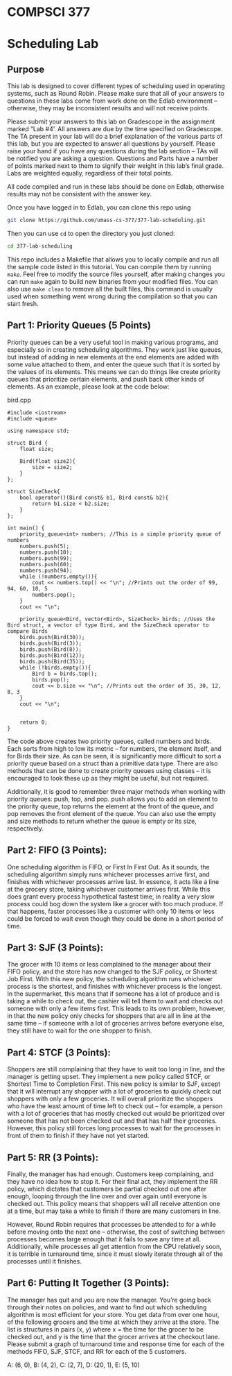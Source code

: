 # COMPSCI 377
# Scheduling Lab

## Purpose

This lab is designed to cover different types of scheduling used in operating systems, such as Round Robin. Please make sure that all of your answers to questions in these labs come from work done on the Edlab environment – otherwise, they may be inconsistent results and will not receive points.

Please submit your answers to this lab on Gradescope in the assignment marked “Lab #4’. All answers are due by the time specified on Gradescope. The TA present in your lab will do a brief explanation of the various parts of this lab, but you are expected to answer all questions by yourself. Please raise your hand if you have any questions during the lab section – TAs will be notified you are asking a question. Questions and Parts have a number of points marked next to them to signify their weight in this lab’s final grade. Labs are weighted equally, regardless of their total points.

All code compiled and run in these labs should be done on Edlab, otherwise results may not be consistent with the answer key.

Once you have logged in to Edlab, you can clone this repo using

```bash
git clone https://github.com/umass-cs-377/377-lab-scheduling.git
```

Then you can use `cd` to open the directory you just cloned:

```bash
cd 377-lab-scheduling
```

This repo includes a Makefile that allows you to locally compile and run all the sample code listed in this tutorial. You can compile them by running `make`. Feel free to modify the source files yourself, after making changes you can run `make` again to build new binaries from your modified files. You can also use `make clean` to remove all the built files, this command is usually used when something went wrong during the compilation so that you can start fresh.

## Part 1: Priority Queues (5 Points)
Priority queues can be a very useful tool in making various programs, and especially so in creating scheduling algorithms. They work just like queues, but instead of adding in new elements at the end elements are added with some value attached to them, and enter the queue such that it is sorted by the values of its elements. This means we can do things like create priority queues that prioritize certain elements, and push back other kinds of elements. As an example, please look at the code below:

bird.cpp
```
#include <iostream>
#include <queue>

using namespace std;

struct Bird {
	float size;
	
	Bird(float size2){
		size = size2;
	}
};

struct SizeCheck{
	bool operator()(Bird const& b1, Bird const& b2){
		return b1.size < b2.size;
	}
};

int main() {
	priority_queue<int> numbers; //This is a simple priority queue of numbers
	numbers.push(5);
	numbers.push(10);
	numbers.push(99);
	numbers.push(60);
	numbers.push(94);
	while (!numbers.empty()){
		cout << numbers.top() << "\n"; //Prints out the order of 99, 94, 60, 10, 5
		numbers.pop();
	}
	cout << "\n";
	
	priority_queue<Bird, vector<Bird>, SizeCheck> birds; //Uses the Bird struct, a vector of type Bird, and the SizeCheck operator to compare Birds
	birds.push(Bird(30));
	birds.push(Bird(3));
	birds.push(Bird(8));
	birds.push(Bird(12));
	birds.push(Bird(35));
	while (!birds.empty()){
		Bird b = birds.top();
		birds.pop();
		cout << b.size << "\n"; //Prints out the order of 35, 30, 12, 8, 3
	}
	cout << "\n";


	return 0;
}
```

The code above creates two priority queues, called numbers and birds. Each sorts from high to low its metric – for numbers, the element itself, and for Birds their size. As can be seen, it is significantly more difficult to sort a priority queue based on a struct than a primitive data type. There are also methods that can be done to create priority queues using classes – it is encouraged to look these up as they might be useful, but not required.

Additionally, it is good to remember three major methods when working with priority queues: push, top, and pop. push allows you to add an element to the priority queue, top returns the element at the front of the queue, and pop removes the front element of the queue. You can also use the empty and size methods to return whether the queue is empty or its size, respectively.

## Part 2: FIFO (3 Points):
One scheduling algorithm is FIFO, or First In First Out. As it sounds, the scheduling algorithm simply runs whichever processes arrive first, and finishes with whichever processes arrive last. In essence, it acts like a line at the grocery store, taking whichever customer arrives first. While this does grant every process hypothetical fastest time, in reality a very slow process could bog down the system like a grocer with too much produce. If that happens, faster processes like a customer with only 10 items or less could be forced to wait even though they could be done in a short period of time.

## Part 3: SJF (3 Points):
The grocer with 10 items or less complained to the manager about their FIFO policy, and the store has now changed to the SJF policy, or Shortest Job First. With this new policy, the scheduling algorithm runs whichever process is the shortest, and finishes with whichever process is the longest. In the supermarket, this means that if someone has a lot of produce and is taking a while to check out, the cashier will tell them to wait and checks out someone with only a few items first. This leads to its own problem, however, in that the new policy only checks for shoppers that are all in line at the same time – if someone with a lot of groceries arrives before everyone else, they still have to wait for the one shopper to finish.

## Part 4: STCF (3 Points):
Shoppers are still complaining that they have to wait too long in line, and the manager is getting upset. They implement a new policy called STCF, or Shortest Time to Completion First. This new policy is similar to SJF, except that it will interrupt any shopper with a lot of groceries to quickly check out shoppers with only a few groceries. It will overall prioritize the shoppers who have the least amount of time left to check out – for example, a person with a lot of groceries that has mostly checked out would be prioritized over someone that has not been checked out and that has half their groceries. However, this policy still forces long processes to wait for the processes in front of them to finish if they have not yet started.

## Part 5: RR (3 Points):
Finally, the manager has had enough. Customers keep complaining, and they have no idea how to stop it. For their final act, they implement the RR policy, which dictates that customers be partial checked out one after enough, looping through the line over and over again until everyone is checked out. This policy means that shoppers will all receive attention one at a time, but may take a while to finish if there are many customers in line.

However, Round Robin requires that processes be attended to for a while before moving onto the next one – otherwise, the cost of switching between processes becomes large enough that it fails to save any time at all. Additionally, while processes all get attention from the CPU relatively soon, it is terrible in turnaround time, since it must slowly iterate through all of the processes until it finishes.

## Part 6: Putting It Together (3 Points):
The manager has quit and you are now the manager. You’re going back through their notes on policies, and want to find out which scheduling algorithm is most efficient for your store. You get data from over one hour, of the following grocers and the time at which they arrive at the store. The list is structures in pairs (x, y) where x = the time for the grocer to be checked out, and y is the time that the grocer arrives at the checkout lane. Please submit a graph of turnaround time and response time for each of the methods FIFO, SJF, STCF, and RR for each of the 5 customers.

A: (6, 0), B: (4, 2), C: (2, 7), D: (20, 1), E: (5, 10)
